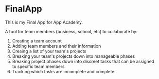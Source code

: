 FinalApp
========

This is my Final App for App Academy. 

A tool for team members (business, school, etc) to collaborate by: 

1. Creating a team account
2. Adding team members and their information
3. Creaing a list of your team's projects
4. Breaking your team's projects down into manageable phases
5. Breaking project phases down into discreet tasks that can be assigned to specific team members
6. Tracking which tasks are incomplete and complete

